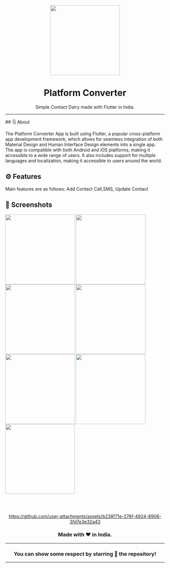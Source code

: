 <div align="center">

<img src="https://upload.wikimedia.org/wikipedia/commons/b/b7/Google_Contacts_logo.png" width="220px">

# **Platform Converter**
Simple Contact Dairy made with Flutter in India.

---

</div>
## 🗒 About

The Platform Converter App is built using Flutter, a popular cross-platform app development
framework, which allows for seamless integration of both Material Design and Human Interface
Design elements into a single app. The app is compatible with both Android and iOS platforms,
making it accessible to a wide range of users. It also includes support for multiple languages and
localization, making it accessible to users around the world.

## ⚙️ Features
Main features are as follows:
Add Contact
Call,SMS, Update Contact
## 📲 Screenshots


<img align="left" src="https://github.com/user-attachments/assets/1a48f513-d4e4-42f5-9627-26734c1a7d73" width="220px">
<img align="left" src="https://github.com/user-attachments/assets/682c1c8e-694e-4eb9-b174-c845fae28e20" width="220px">
<img align="left" src="https://github.com/user-attachments/assets/68495780-237d-4dad-b089-ffeb71130c20" width="220px">
<img align="left" src="https://github.com/user-attachments/assets/a68737f3-6156-4826-b05a-c66cfc0b687c" width="220px">
<img align="left" src="https://github.com/user-attachments/assets/6a8c9b53-28d8-4eb4-9f1a-5d48723bc46f" width="220px">
<img align="left" src="https://github.com/user-attachments/assets/2901e896-6ece-4db4-a9fd-6f5e4fb0036b" width="220px">
<img src="https://github.com/user-attachments/assets/d1d69c9a-b328-4340-a35c-8d9e733e95db" width="220px">


<br><br>


<div align="center">


https://github.com/user-attachments/assets/b238f71e-276f-4924-8908-3fd7e3e32a43

  
### Made with ❤️ in India.
---
### You can show some respect by starring 🌟 the repository!
---
</div>
